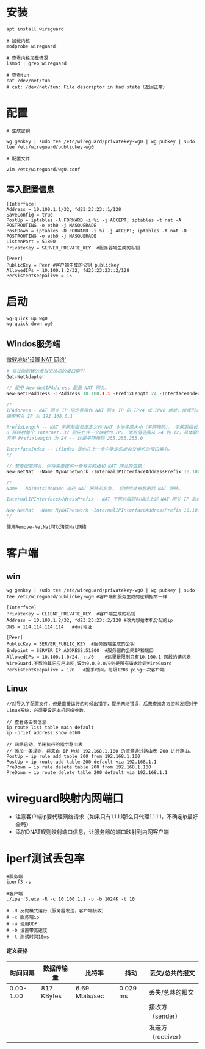 # 安装
```shell
apt install wireguard

# 加载内核
modprobe wireguard

# 查看内核加载情况
lsmod | grep wireguard

# 查看tun
cat /dev/net/tun
# cat: /dev/net/tun: File descriptor in bad state（返回正常）
```

# 配置
```shell
# 生成密钥

wg genkey | sudo tee /etc/wireguard/privatekey-wg0 | wg pubkey | sudo tee /etc/wireguard/publickey-wg0
```
```shell
# 配置文件

vim /etc/wireguard/wg0.conf
```
## 写入配置信息
```
[Interface]
Address = 10.100.1.1/32, fd23:23:23::1/128
SaveConfig = true
PostUp = iptables -A FORWARD -i %i -j ACCEPT; iptables -t nat -A POSTROUTING -o eth0 -j MASQUERADE
PostDown = iptables -D FORWARD -i %i -j ACCEPT; iptables -t nat -D POSTROUTING -o eth0 -j MASQUERADE
ListenPort = 51800
PrivateKey = SERVER_PRIVATE_KEY  #服务器端生成的私钥

[Peer]
PublicKey = Peer #客户端生成的公钥 publickey
AllowedIPs = 10.100.1.2/32, fd23:23:23::2/128
PersistentKeepalive = 15
```

# 启动
```shell
wg-quick up wg0
wg-quick down wg0
```


## Windos服务端
[微软地址'设置 NAT 网络'](https://learn.microsoft.com/zh-cn/virtualization/hyper-v-on-windows/user-guide/setup-nat-network)

```bash
# 查找刚创建的虚拟交换机的接口索引
Get-NetAdapter
```

```C++
// 使用 New-NetIPAddress 配置 NAT 网关。
New-NetIPAddress -IPAddress 10.100.1.1 -PrefixLength 24 -InterfaceIndex 70

/*
IPAddress - NAT 网关 IP 指定要用作 NAT 网关 IP 的 IPv4 或 IPv6 地址。常规形式将为 a.b.c.1（例如 172.16.0.1）。 尽管最后一个位置不一定必须是.1，但通常是（基于前缀长度）
通用网关 IP 为 192.168.0.1

PrefixLength -- NAT 子网前缀长度定义的 NAT 本地子网大小（子网掩码）。 子网前缀长度将介于 0 到 32 之间的一个整数值。
0 将映射整个 Internet，32 则只允许一个映射的 IP。 常用值范围从 24 到 12，具体要取决于多少 IP 需要附加到 NAT。
常用 PrefixLength 为 24 -- 这是子网掩码 255.255.255.0

InterfaceIndex -- ifIndex 是你在上一步中确定的虚拟交换机的接口索引。
*/
```

```C++
// 若要配置网关，你将需要提供一些有关网络和 NAT 网关的信息：
New-NetNat  -Name MyNATnetwork -InternalIPInterfaceAddressPrefix 10.100.1.0/24

/*
Name - NATOutsideName 描述 NAT 网络的名称。 将使用此参数删除 NAT 网络。

InternalIPInterfaceAddressPrefix - NAT 子网前缀同时描述上述 NAT 网关 IP 前缀和上述 NAT 子网前缀长度。

New-NetNat  -Name MyNATnetwork -InternalIPInterfaceAddressPrefix 10.100.1.0/24
*/
```

```c++
使用Remove-NetNat可以清空Nat网络
```


# 客户端
## win
```
wg genkey | sudo tee /etc/wireguard/privatekey-wg0 | wg pubkey | sudo tee /etc/wireguard/publickey-wg0 #客户端和服务生成的密钥指令一样

[Interface]
PrivateKey = CLIENT_PRIVATE_KEY  #客户端生成的私钥
Address = 10.100.1.2/32, fd23:23:23::2/128 #改为想给本机分配的ip
DNS = 114.114.114.114   #dns地址

[Peer]
PublicKey = SERVER_PUBLIC_KEY  #服务器端生成的公钥
Endpoint = SERVER_IP_ADDRESS:51800  #服务器的公网IP和端口
AllowedIPs = 10.100.1.0/24, ::/0	#这里是限制只有10.100.1 网段的请求走WireGuard,不影响其它应用上网,设为0.0.0.0/0则是所有请求均走WireGuard
PersistentKeepalive = 120	#握手时间，每隔120s ping一次客户端
```
## Linux
```
//然导入了配置文件，但是直接运行的时候出错了，提示网络错误，后来查阅各方资料发现对于Linux系统，必须要设定本机网络参数。

// 查看路由表信息
ip route list table main default 
ip -brief address show eth0

// 网络启动，关闭执行的指令路由表
// 添加一条规则，将来自 IP 地址 192.168.1.100 的流量通过路由表 200 进行路由。
PostUp = ip rule add table 200 from 192.168.1.100
PostUp = ip route add table 200 default via 192.168.1.1
PreDown = ip rule delete table 200 from 192.168.1.100
PreDown = ip route delete table 200 default via 192.168.1.1
```


# wireguard映射内网端口
+ 注意客户端ip要代理网络请求（如果只有1.1.1.1那么只代理1.1.1.1，不确定ip最好全局）
+ 添加DNAT规则映射端口信息，让服务器的端口映射到内网客户端

# iperf测试丢包率
```shell
#服务端
iperf3 -s
```

```shell
#客户端
./iperf3.exe -R -c 10.100.1.1 -u -b 1024K -t 10

# -R 反向模式运行（服务器发送，客户端接收）
# -c 服务端ip
# -u 使用UDP
# -b 设置带宽速度
# -t 测试时间10ms

```

#### 定义表格

|时间间隔|数据传输量|比特率|抖动|丢失/总共的报文|
|----|----|----|----|----|
|0.00-1.00|817 KBytes|6.69 Mbits/sec| 0.029 ms|丢失/总共的报文 
|||||接收方（sender）
|||||发送方（receiver）

